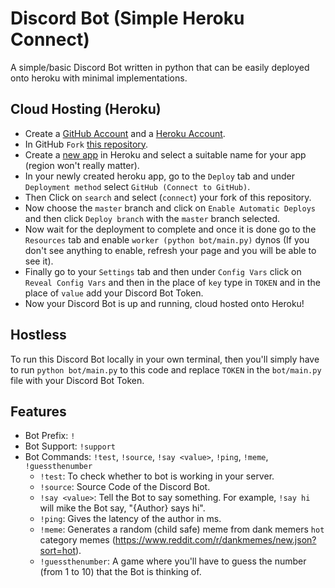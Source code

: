 # Discord Bot (Simple Heroku Connect)

A simple/basic Discord Bot written in python that can be easily deployed onto heroku with minimal implementations.

## Cloud Hosting (Heroku)

- Create a [GitHub Account](https://github.com/join?ref_cta=Sign+up&ref_loc=header+logged+out&ref_page=%2F&source=header-home) and a [Heroku Account](https://signup.heroku.com).
- In GitHub `Fork` [this repository](https://github.com/TheYoBots/discord-bot).
- Create a [new app](https://dashboard.heroku.com/new-app) in Heroku and select a suitable name for your app (region won't really matter).
- In your newly created heroku app, go to the `Deploy` tab and under `Deployment method` select `GitHub (Connect to GitHub)`.
- Then Click on `search` and select (`connect`) your fork of this repository.
- Now choose the `master` branch and click on `Enable Automatic Deploys` and then click `Deploy branch` with the `master` branch selected.
- Now wait for the deployment to complete and once it is done go to the `Resources` tab and enable `worker (python bot/main.py)` dynos (If you don't see anything to enable, refresh your page and you will be able to see it).
- Finally go to your `Settings` tab and then under `Config Vars` click on `Reveal Config Vars` and then in the place of `key` type in `TOKEN` and in the place of `value` add your Discord Bot Token.
- Now your Discord Bot is up and running, cloud hosted onto Heroku!

## Hostless

To run this Discord Bot locally in your own terminal, then you'll simply have to run `python bot/main.py` to this code and replace `TOKEN` in the `bot/main.py` file with your Discord Bot Token.

## Features

- Bot Prefix: `!`
- Bot Support: `!support`
- Bot Commands: `!test`, `!source`, `!say <value>`, `!ping`, `!meme`, `!guessthenumber`
  - `!test`: To check whether to bot is working in your server.
  - `!source`: Source Code of the Discord Bot.
  - `!say <value>`: Tell the Bot to say something. For example, `!say hi` will mike the Bot say, "{Author} says hi".
  - `!ping`: Gives the latency of the author in ms.
  - `!meme`: Generates a random (child safe) meme from dank memers `hot` category memes (https://www.reddit.com/r/dankmemes/new.json?sort=hot).
  - `!guessthenumber`: A game where you'll have to guess the number (from 1 to 10) that the Bot is thinking of.

